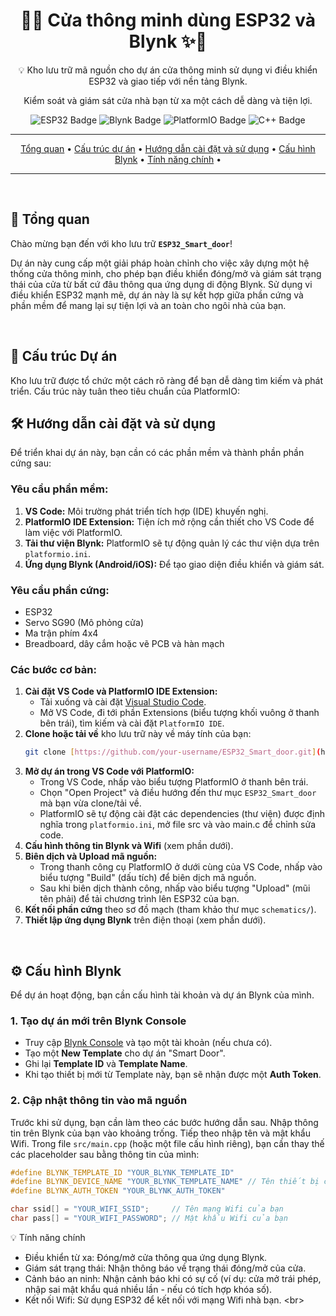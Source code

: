 <div align="center">
  <h1>🚪✨ Cửa thông minh dùng ESP32 và Blynk ✨🚪</h1>
  <p>💡 Kho lưu trữ mã nguồn cho dự án cửa thông minh sử dụng vi điều khiển ESP32 và giao tiếp với nền tảng Blynk.</p>
  <p>Kiểm soát và giám sát cửa nhà bạn từ xa một cách dễ dàng và tiện lợi.</p>

  <p>
    <img src="https://img.shields.io/badge/Vi%20%C4%91i%E1%BB%83u%20khi%E1%BB%83n-ESP32-blueviolet?style=for-the-badge&logo=espressif&logoColor=white" alt="ESP32 Badge">
    <img src="https://img.shields.io/badge/N%E1%BB%81n%20t%E1%BA%A3ng-Blynk-brightgreen?style=for-the-badge&logo=blynk&logoColor=white" alt="Blynk Badge">
    <img src="https://img.shields.io/badge/M%C3%B4i%20tr%C6%B0%E1%BB%9Dng-PlatformIO%20(VS%20Code)-orange?style=for-the-badge&logo=visual-studio-code&logoColor=white" alt="PlatformIO Badge">
    <img src="https://img.shields.io/badge/Ng%C3%B4n%20ng%E1%BB%AF-C%2B%2B-blue?style=for-the-badge&logo=c%2B%2B&logoColor=white" alt="C++ Badge">
  </p>

  ---

  <p>
    <a href="#🚀-tổng-quan">Tổng quan</a> •
    <a href="#📁-cấu-trúc-dự-án">Cấu trúc dự án</a> •
    <a href="#🛠️-hướng-dẫn-cài-đặt-và-sử-dụng">Hướng dẫn cài đặt và sử dụng</a> •
    <a href="#⚙️-cấu-hình-blynk">Cấu hình Blynk</a> •
    <a href="#💡-tính-năng-chính">Tính năng chính</a> •
  </p>

  ---
</div>

<br>

## 🚀 Tổng quan

Chào mừng bạn đến với kho lưu trữ **`ESP32_Smart_door`**!

Dự án này cung cấp một giải pháp hoàn chỉnh cho việc xây dựng một hệ thống cửa thông minh, cho phép bạn điều khiển đóng/mở và giám sát trạng thái của cửa từ bất cứ đâu thông qua ứng dụng di động Blynk. Sử dụng vi điều khiển ESP32 mạnh mẽ, dự án này là sự kết hợp giữa phần cứng và phần mềm để mang lại sự tiện lợi và an toàn cho ngôi nhà của bạn.

<br>

## 📁 Cấu trúc Dự án

Kho lưu trữ được tổ chức một cách rõ ràng để bạn dễ dàng tìm kiếm và phát triển. Cấu trúc này tuân theo tiêu chuẩn của PlatformIO:
<br>

## 🛠️ Hướng dẫn cài đặt và sử dụng

Để triển khai dự án này, bạn cần có các phần mềm và thành phần phần cứng sau:

### Yêu cầu phần mềm:
1.  **VS Code:** Môi trường phát triển tích hợp (IDE) khuyến nghị.
2.  **PlatformIO IDE Extension:** Tiện ích mở rộng cần thiết cho VS Code để làm việc với PlatformIO.
3.  **Tải thư viện Blynk:** PlatformIO sẽ tự động quản lý các thư viện dựa trên `platformio.ini`.
4.  **Ứng dụng Blynk (Android/iOS):** Để tạo giao diện điều khiển và giám sát.

### Yêu cầu phần cứng:
* ESP32
* Servo SG90 (Mô phỏng cửa)
* Ma trận phím 4x4
* Breadboard, dây cắm hoặc vẽ PCB và hàn mạch

### Các bước cơ bản:

1.  **Cài đặt VS Code và PlatformIO IDE Extension:**
    * Tải xuống và cài đặt [Visual Studio Code](https://code.visualstudio.com/).
    * Mở VS Code, đi tới phần Extensions (biểu tượng khối vuông ở thanh bên trái), tìm kiếm và cài đặt `PlatformIO IDE`.
2.  **Clone hoặc tải về** kho lưu trữ này về máy tính của bạn:
    ```bash
    git clone [https://github.com/your-username/ESP32_Smart_door.git](https://github.com/your-username/ESP32_Smart_door.git)
    ```
3.  **Mở dự án trong VS Code với PlatformIO:**
    * Trong VS Code, nhấp vào biểu tượng PlatformIO ở thanh bên trái.
    * Chọn "Open Project" và điều hướng đến thư mục `ESP32_Smart_door` mà bạn vừa clone/tải về.
    * PlatformIO sẽ tự động cài đặt các dependencies (thư viện) được định nghĩa trong `platformio.ini`, mở file src và vào main.c để chỉnh sửa code.
4.  **Cấu hình thông tin Blynk và Wifi** (xem phần dưới).
5.  **Biên dịch và Upload mã nguồn:**
    * Trong thanh công cụ PlatformIO ở dưới cùng của VS Code, nhấp vào biểu tượng "Build" (dấu tích) để biên dịch mã nguồn.
    * Sau khi biên dịch thành công, nhấp vào biểu tượng "Upload" (mũi tên phải) để tải chương trình lên ESP32 của bạn.
6.  **Kết nối phần cứng** theo sơ đồ mạch (tham khảo thư mục `schematics/`).
7.  **Thiết lập ứng dụng Blynk** trên điện thoại (xem phần dưới).

<br>

## ⚙️ Cấu hình Blynk

Để dự án hoạt động, bạn cần cấu hình tài khoản và dự án Blynk của mình.

### 1. Tạo dự án mới trên Blynk Console
* Truy cập [Blynk Console](https://blynk.cloud/) và tạo một tài khoản (nếu chưa có).
* Tạo một **New Template** cho dự án "Smart Door".
* Ghi lại **Template ID** và **Template Name**.
* Khi tạo thiết bị mới từ Template này, bạn sẽ nhận được một **Auth Token**.

### 2. Cập nhật thông tin vào mã nguồn
Trước khi sử dụng, bạn cần làm theo các bước hướng dẫn sau. Nhập thông tin trên Blynk của bạn vào khoảng trống. Tiếp theo nhập tên và mật khẩu Wifi.
Trong file `src/main.cpp` (hoặc một file cấu hình riêng), bạn cần thay thế các placeholder sau bằng thông tin của mình:

```cpp
#define BLYNK_TEMPLATE_ID "YOUR_BLYNK_TEMPLATE_ID"
#define BLYNK_DEVICE_NAME "YOUR_BLYNK_TEMPLATE_NAME" // Tên thiết bị của bạn
#define BLYNK_AUTH_TOKEN "YOUR_BLYNK_AUTH_TOKEN"

char ssid[] = "YOUR_WIFI_SSID";     // Tên mạng Wifi của bạn
char pass[] = "YOUR_WIFI_PASSWORD"; // Mật khẩu Wifi của bạn
```

💡 Tính năng chính
* Điều khiển từ xa: Đóng/mở cửa thông qua ứng dụng Blynk.
* Giám sát trạng thái: Nhận thông báo về trạng thái đóng/mở của cửa.
* Cảnh báo an ninh: Nhận cảnh báo khi có sự cố (ví dụ: cửa mở trái phép, nhập sai mật khẩu quá nhiều lần - nếu có tích hợp khóa số).
* Kết nối Wifi: Sử dụng ESP32 để kết nối với mạng Wifi nhà bạn.
&lt;br>

